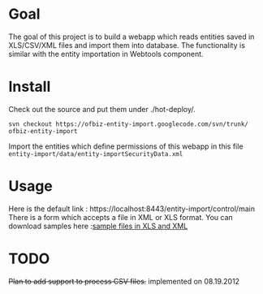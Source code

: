 # Goal #
The goal of this project is to build a webapp which reads entities saved in XLS/CSV/XML files and import them into database. The functionality is similar with the entity importation in Webtools component.

# Install #
Check out the source and put them under ./hot-deploy/.
```
svn checkout https://ofbiz-entity-import.googlecode.com/svn/trunk/ ofbiz-entity-import
```

Import the entities which define permissions of this webapp in this file
`entity-import/data/entity-importSecurityData.xml`

# Usage #
Here is the default link : https://localhost:8443/entity-import/control/main
There is a form which accepts a file in XML or XLS format.
You can download samples here :[sample files in XLS and XML](https://ofbiz-entity-import.googlecode.com/svn/trunk/entity-import/data/data-file-template/)

# TODO #
~~Plan to add support to process CSV files.~~ implemented on 08.19.2012